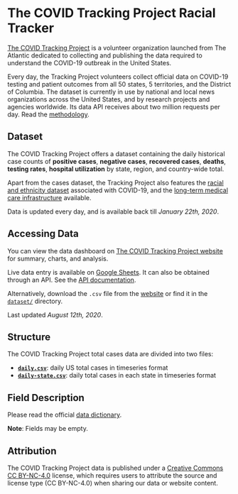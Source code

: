 # The COVID Tracking Project Racial Tracker

[The COVID Tracking Project](https://covidtracking.com/) is a volunteer organization launched from The Atlantic dedicated to collecting and publishing the data required to understand the COVID-19 outbreak in the United States.

Every day, the Tracking Project volunteers collect official data on COVID-19 testing and patient outcomes from all 50 states, 5 territories, and the District of Columbia. The dataset is currently in use by national and local news organizations across the United States, and by research projects and agencies worldwide. Its data API receives about two million requests per day. Read the [methodology](https://covidtracking.com/about-data/sources).

## Dataset 

The COVID Tracking Project offers a dataset containing the daily historical case counts of **positive cases**, **negative cases**, **recovered cases**, **deaths**, **testing rates**, **hospital utilization** by state, region, and country-wide total.

Apart from the cases dataset, the Tracking Project also features the [racial and ethnicity dataset](https://covidtracking.com/race) associated with COVID-19, and the [long-term medical care infrastructure](https://covidtracking.com/data/longtermcare) available.

Data is updated every day, and is available back till _January 22th, 2020_.

## Accessing Data

You can view the data dashboard on [The COVID Tracking Project website](https://covidtracking.com/) for summary, charts, and analysis.

Live data entry is available on [Google Sheets](https://docs.google.com/spreadsheets/u/2/d/e/2PACX-1vRwAqp96T9sYYq2-i7Tj0pvTf6XVHjDSMIKBdZHXiCGGdNC0ypEU9NbngS8mxea55JuCFuua1MUeOj5/pubhtml#). It can also be obtained through an API. See the [API documentation](https://covidtracking.com/data/api).

Alternatively, download the `.csv` file from the [website](https://covidtracking.com/data/download) or find it in the [`dataset/`](dataset/) directory. 

Last updated _August 12th, 2020_.

## Structure

The COVID Tracking Project total cases data are divided into two files:

- [**`daily.csv`**](dataset/daily.csv): daily US total cases in timeseries format
- [**`daily-state.csv`**](dataset/daily-state.csv): daily total cases in each state in timeseries format

## Field Description

Please read the official [data dictionary](https://covidtracking.com/about-data/data-definitions).

**Note**: Fields may be empty.

## Attribution

The COVID Tracking Project data is published under a [Creative Commons CC BY-NC-4.0](http://creativecommons.org/licenses/by-nc/4.0/) license, which requires users to attribute the source and license type (CC BY-NC-4.0) when sharing our data or website content.
